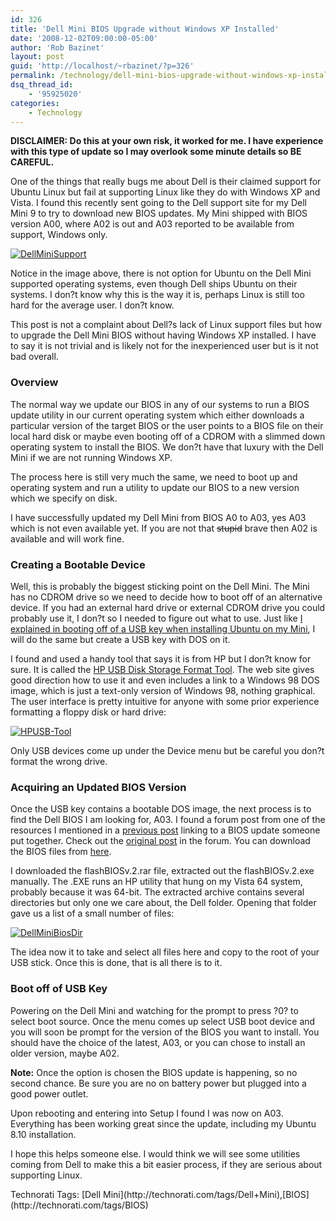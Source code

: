 ```yaml
---
id: 326
title: 'Dell Mini BIOS Upgrade without Windows XP Installed'
date: '2008-12-02T09:00:00-05:00'
author: 'Rob Bazinet'
layout: post
guid: 'http://localhost/~rbazinet/?p=326'
permalink: /technology/dell-mini-bios-upgrade-without-windows-xp-installed/
dsq_thread_id:
    - '95925020'
categories:
    - Technology
---
```


**DISCLAIMER: Do this at your own risk, it worked for me. I have experience with this type of update so I may overlook some minute details so BE CAREFUL.**

One of the things that really bugs me about Dell is their claimed support for Ubuntu Linux but fail at supporting Linux like they do with Windows XP and Vista. I found this recently sent going to the Dell support site for my Dell Mini 9 to try to download new BIOS updates. My Mini shipped with BIOS version A00, where A02 is out and A03 reported to be available from support, Windows only.

[![DellMiniSupport](http://accidentaltechnologist.com/files/media/image/WindowsLiveWriter/DellMiniBIOSUpgradewithoutWindowsXPInsta_B4FA/DellMiniSupport_thumb_1.jpg "DellMiniSupport")](http://accidentaltechnologist.com/files/media/image/WindowsLiveWriter/DellMiniBIOSUpgradewithoutWindowsXPInsta_B4FA/DellMiniSupport_4.jpg)

Notice in the image above, there is not option for Ubuntu on the Dell Mini supported operating systems, even though Dell ships Ubuntu on their systems. I don?t know why this is the way it is, perhaps Linux is still too hard for the average user. I don?t know.

This post is not a complaint about Dell?s lack of Linux support files but how to upgrade the Dell Mini BIOS without having Windows XP installed. I have to say it is not trivial and is likely not for the inexperienced user but is it not bad overall.

### Overview

The normal way we update our BIOS in any of our systems to run a BIOS update utility in our current operating system which either downloads a particular version of the target BIOS or the user points to a BIOS file on their local hard disk or maybe even booting off of a CDROM with a slimmed down operating system to install the BIOS. We don?t have that luxury with the Dell Mini if we are not running Windows XP.

The process here is still very much the same, we need to boot up and operating system and run a utility to update our BIOS to a new version which we specify on disk.

I have successfully updated my Dell Mini from BIOS A0 to A03, yes A03 which is not even available yet. If you are not that <strike>stupid</strike> brave then A02 is available and will work fine.

### Creating a Bootable Device

Well, this is probably the biggest sticking point on the Dell Mini. The Mini has no CDROM drive so we need to decide how to boot off of an alternative device. If you had an external hard drive or external CDROM drive you could probably use it, I don?t so I needed to figure out what to use. Just like [I explained in booting off of a USB key when installing Ubuntu on my Mini](http://accidentaltechnologist.com/technology/installing-ubuntu-8-10-on-the-dell-mini/), I will do the same but create a USB key with DOS on it.

I found and used a handy tool that says it is from HP but I don?t know for sure. It is called the [HP USB Disk Storage Format Tool](http://www.bay-wolf.com/usbmemstick.htm). The web site gives good direction how to use it and even includes a link to a Windows 98 DOS image, which is just a text-only version of Windows 98, nothing graphical. The user interface is pretty intuitive for anyone with some prior experience formatting a floppy disk or hard drive:

[![HPUSB-Tool](http://accidentaltechnologist.com/files/media/image/WindowsLiveWriter/DellMiniBIOSUpgradewithoutWindowsXPInsta_B4FA/HPUSB-Tool_thumb.jpg "HPUSB-Tool")](http://accidentaltechnologist.com/files/media/image/WindowsLiveWriter/DellMiniBIOSUpgradewithoutWindowsXPInsta_B4FA/HPUSB-Tool_2.jpg)

Only USB devices come up under the Device menu but be careful you don?t format the wrong drive.

### Acquiring an Updated BIOS Version

Once the USB key contains a bootable DOS image, the next process is to find the Dell BIOS I am looking for, A03. I found a forum post from one of the resources I mentioned in a [previous post](http://accidentaltechnologist.com/technology/dell-mini-resources/) linking to a BIOS update someone put together. Check out the [original post](http://www.mydellmini.com/forum/bios-upgrade-utility-split-from-bios-upgrade-failure-topic--t1063s10.html) in the forum. You can download the BIOS files from [here](http://www.mydellmini.com/forum/download/file.php?id=218).

I downloaded the flashBIOSv.2.rar file, extracted out the flashBIOSv.2.exe manually. The .EXE runs an HP utility that hung on my Vista 64 system, probably because it was 64-bit. The extracted archive contains several directories but only one we care about, the Dell folder. Opening that folder gave us a list of a small number of files:

[![DellMiniBiosDir](http://accidentaltechnologist.com/files/media/image/WindowsLiveWriter/DellMiniBIOSUpgradewithoutWindowsXPInsta_B4FA/DellMiniBiosDir_thumb.jpg "DellMiniBiosDir")](http://accidentaltechnologist.com/files/media/image/WindowsLiveWriter/DellMiniBIOSUpgradewithoutWindowsXPInsta_B4FA/DellMiniBiosDir_2.jpg)

The idea now it to take and select all files here and copy to the root of your USB stick. Once this is done, that is all there is to it.

### Boot off of USB Key

Powering on the Dell Mini and watching for the prompt to press ?0? to select boot source. Once the menu comes up select USB boot device and you will soon be prompt for the version of the BIOS you want to install. You should have the choice of the latest, A03, or you can chose to install an older version, maybe A02.

**Note:** Once the option is chosen the BIOS update is happening, so no second chance. Be sure you are no on battery power but plugged into a good power outlet.

Upon rebooting and entering into Setup I found I was now on A03. Everything has been working great since the update, including my Ubuntu 8.10 installation.

I hope this helps someone else. I would think we will see some utilities coming from Dell to make this a bit easier process, if they are serious about supporting Linux.

<div class="wlWriterEditableSmartContent" id="scid:0767317B-992E-4b12-91E0-4F059A8CECA8:4d19c2e2-2d02-4f68-8a37-d2c6592cc953" style="padding-right: 0px; display: inline; padding-left: 0px; float: none; padding-bottom: 0px; margin: 0px; padding-top: 0px">Technorati Tags: [Dell Mini](http://technorati.com/tags/Dell+Mini),[BIOS](http://technorati.com/tags/BIOS)</div>